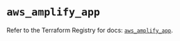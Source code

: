 # `aws_amplify_app`

Refer to the Terraform Registry for docs: [`aws_amplify_app`](https://registry.terraform.io/providers/hashicorp/aws/5.96.0/docs/resources/amplify_app).
